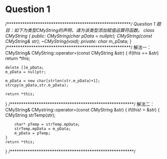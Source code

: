 # Question 1
/**********************************************************/
Question 1
题目：如下为类型CMyString的声明，请为该类型添加赋值运算符函数。
class CMyString
{
public:
	CMyString(char* pData = nullptr);
	CMyString(const CMyString& str);
	~CMyString(void);
private:
	char* m_pData;
}
/********************************************************/
解法一：
CMyString& CMyString::operator=(const CMyString &str)
{
	if(this == &str)
		return *this;
	
	delete []m_pData;
	m_pData = nullptr;
	
	m_pData = new char[strlen(str.m_pData)+1];
	strcpy(m_pData,str.m_pData);
	
	return *this;
}
/********************************************************/
解法二：
CMyString& CMystring::operator=(const CMyString &str)
{
	if(this! = &str)
	{
		CMyString strTemp(str);
		
		char* pTemp = strTemp.mpData;
		strTemp.mpData = m_pData;
		m_pData = pTemp;
	}
	return *this;
}
/********************************************************/
